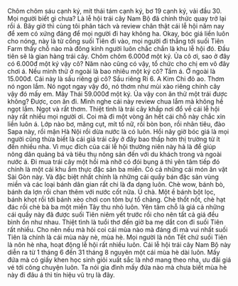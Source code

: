 Chôm chôm sáu cạnh ký, mít thái tám cạnh ký, bơ 19 cạnh ký, vải đầu 30. Mọi người biết gì chưa? Là lễ hội trái cây Nam Bộ đã chính thức quay trở lại rồi á. Bây giờ thì cùng tôi phân tách và review chân thật cái lễ hội năm nay để xem có xứng đáng để mọi người đi hay không ha. Okay, bóc giá liền luôn cho nóng, này là từ cổng suối Tiên đi vào, mọi người đi thẳng tới suối Tiên Farm thấy chỗ nào mà đông kính người luôn chắc chắn là khu lễ hội đó. Đầu tiên sẽ là gian hàng trái cây. Chôm chôm 6.000đ một ký. Ủa cô ơi, sao ở đây có 6.000đ một ký vậy cô? Năm nào cũng có vậy, tổ chức cho chị em vô đây chơi á. Nếu mình thử ở ngoài là bao nhiêu một ký cô? Tầm á. Ở ngoài là 15.000đ. Cái này là sầu riêng gì cô? Sầu riêng Ri 6. A Kim Chi đỏ ao. Thơm nó ngon lắm. Nó ngọt ngay vậy đó, nó thơm như mùi xào riêng chính cây vậy đó mấy em. Mây Thái 59.000đ một ký. Ủa vậy con ăn thử một trái được không? Được, con ăn đi. Mình nghe cái này review chua lắm mà không hề ngọt lắm. Ngọt và rất thơm. Thiệt tình là trái cây khắp nơi đổ về cái lễ hội này rất nhiều mọi người ơi. Coi mà đi một vòng ăn hết cái chỗ này chắc xỉn liền luôn á. Lớp nào bơ, măng cụt, mít tố nữ, rồi bòn bon, rồi nhãn tiêu, đào Sapa này, rồi mận Hà Nội rồi dừa nước là có luôn. Hồi nãy giờ bóc giá là mọi người cũng thừa biết là cái giá trái cây ở đây bao thấp hơn thị trường từ ít đến nhiều nha. Vì mục đích của cái lễ hội thường niên này hả là để giúp nông dân quảng bá và tiêu thụ nông sản đến với du khách trong và ngoài nước á. Đi mua trái cây một hồi mà nhỡ có đói bụng á thì yên tâm tiếp đó chính là một cái khu ẩm thực đặc sản ba miền. Có cả những cái món ăn vặt Sài Gòn này. Và đặc biệt nhất chính là những cái quầy bán đặc sản vùng miền và các loại bánh dân gian rất chi là đa dạng luôn. Chè wow, bánh bò, bánh da lợn rồi chan thêm với nước cốt nữa. Ú chà. Một ề bánh bột lọc, bánh khọt rồi tới bánh xèo chơi con tôm bự tổ chảng. Chè thốt nốt, chè hạt đác rồi chè bà ba một miền Tây thu nhỏ luôn. Yên tâm chỗ là giá cả những cái quầy này đã được suối Tiên niêm yết trước rồi cho nên tất cả giá đều bình ổn như nhau. Thiệt tình là tuổi thơ đến giờ ba mẹ dắt con đi suối Tiên rất nhiều. Cho nên nếu mà hỏi coi cái mùa nào mà đáng đi mà vui nhất suối Tiên là chính là cái mùa này nè, mùa hè. Mọi người là nôn Tết chứ suối Tiên là nôn hè nha, hoạt động lễ hội rất nhiều luôn. Cái lễ hội trái cây Nam Bộ này diễn ra từ 1 tháng 6 đến 31 tháng 8 nguyên một cái mùa hè dài luôn. Mấy đứa mà có giấy khen học sinh giỏi xuất sắc là nhớ mang theo nha, ưu đãi giá vé tới công chuyện luôn. Ta nói gia đình mấy đứa nào mà chưa biết mùa hè này đi đâu á thì tín hiệu vũ trụ là đây.